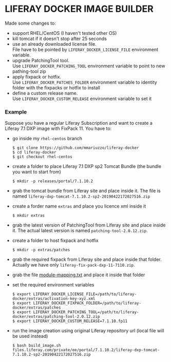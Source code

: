 # LIFERAY DOCKER IMAGE BUILDER

Made some changes to:
* support RHEL/CentOS (I haven't tested other OS)
* kill tomcat if it doesn't stop after 25 seconds
* use an already downloaded license file.<br/>File have to be pointed by ```LIFERAY_DOCKER_LICENSE_FILE``` environment variable.
* upgrade PatchingTool tool.<br/>Use ```LIFERAY_DOCKER_PATCHING_TOOL``` environment variable to point to new pathing-tool zip
* apply fixpack or hotfix.<br/>Use ```LIFERAY_DOCKER_PATCHES_FOLDER``` environment variable to identity folder with the fixpacks or hotfix to install
* define a custom release name.<br/>Use ```LIFERAY_DOCKER_CUSTOM_RELEASE``` environment variable to set it 



### Example

Suppose you have a regular Liferay Subscription and want to create a Liferay 7.1 DXP image with FixPack 11.
You have to:

* go inside my ```rhel-centos``` branch

  ```console
  $ git clone https://github.com/mmariuzzo/liferay-docker
  $ cd liferay-docker
  $ git checkout rhel-centos
  ```

* create a folder to place Liferay 7.1 DXP sp2 Tomcat Bundle (the bundle you want to start from)

  ```console
  $ mkdir -p releases/portal/7.1.10.2
  ```

* grab the tomcat bundle from Liferay site and place inside it. The file is named ```liferay-dxp-tomcat-7.1.10.2-sp2-20190422172027516.zip```

* create a forder name ```extras``` and place you licence xml inside it

  ```console
  $ mkdir extras
  ```

* grab the latest version of PatchingTool from Liferay site and place inside it. The actual latest version is named ```patching-tool-2.0.12.zip```.

* create a folder to host fixpack and hotfix

  ```console
  $ mkdir -p extras/patches
  ```

* grab the required fixpack from Liferay site and place inside that folder. Actually we have only ```liferay-fix-pack-dxp-11-7110.zip```.

* grab the file [module-mapping.txt](https://files.liferay.com/public/support/7.1/module-mapping.txt) and place it inside that folder 

* set the required environment variables

  ```console
  $ export LIFERAY_DOCKER_LICENSE_FILE=/path/to/liferay-docker/extras/activation-key-xyz.xml
  $ export LIFERAY_DOCKER_FIXPACK_FOLDER=/path/to/liferay-docker/extras/patches
  $ export LIFERAY_DOCKER_PATCHING_TOOL=/path/to/liferay-docker/extras/patching-tool-2.0.12.zip
  $ export LIFERAY_DOCKER_CUSTOM_RELEASE=7.1.10.fp11
  ```

* run the image creation using original Liferay repository url (local file will be used instead)

  ```console
  $ bash build_image.sh files.liferay.com/private/ee/portal/7.1.10.2/liferay-dxp-tomcat-7.1.10.2-sp2-20190422172027516.zip
  ```

  

